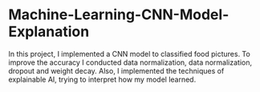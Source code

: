 # Machine-Learning-CNN-Model-Explanation
In this project, I implemented a CNN model to classified food pictures. To improve the accuracy I conducted data normalization, data normalization, dropout and weight decay. Also, I implemented the techniques of explainable AI, trying to interpret how my model learned.
